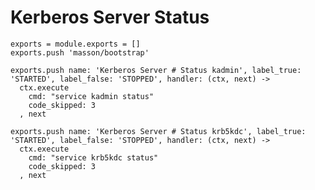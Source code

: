 
# Kerberos Server Status

    exports = module.exports = []
    exports.push 'masson/bootstrap'

    exports.push name: 'Kerberos Server # Status kadmin', label_true: 'STARTED', label_false: 'STOPPED', handler: (ctx, next) ->
      ctx.execute
        cmd: "service kadmin status"
        code_skipped: 3
      , next

    exports.push name: 'Kerberos Server # Status krb5kdc', label_true: 'STARTED', label_false: 'STOPPED', handler: (ctx, next) ->
      ctx.execute
        cmd: "service krb5kdc status"
        code_skipped: 3
      , next
